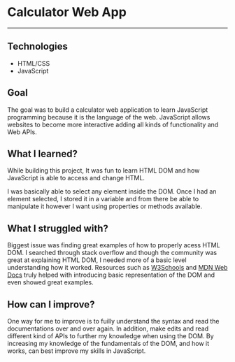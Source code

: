 # Calculator Web App

------------------------------
## Technologies
- HTML/CSS
- JavaScript




## Goal

The goal was to build a calculator web application to learn JavaScript programming because it is the language of the web. JavaScript allows
websites to become more interactive adding all kinds of functionality and Web APIs. 


## What I learned?

While building this project, It was fun to learn HTML DOM and how JavaScript is able to access and change HTML. 

I was basically able to select any element inside the DOM. Once I had an element selected, I stored it in a variable and from there be able to manipulate it however I want using properties or methods available.  


## What I struggled with?

Biggest issue was finding great examples of how to properly acess HTML DOM. I searched through stack overflow and though the community was great at explaining HTML DOM, I needed more of a basic level understanding how it worked. Resources such as [W3Schools](https://www.w3schools.com/js/js_htmldom_document.asp) and [MDN Web Docs](https://developer.mozilla.org/en-US/docs/Web/API/Document_Object_Model/Introduction) truly helped with introducing basic representation of the DOM and even showed great examples.



## How can I improve?

One way for me to improve is to fuilly understand the syntax and read the documentations over and over again. In addition, make edits and read different kind of APIs to further my knowledge when using the DOM. By increasing my knowledge of the fundamentals of the DOM, and how it works, can best improve my skills in JavaScript.
